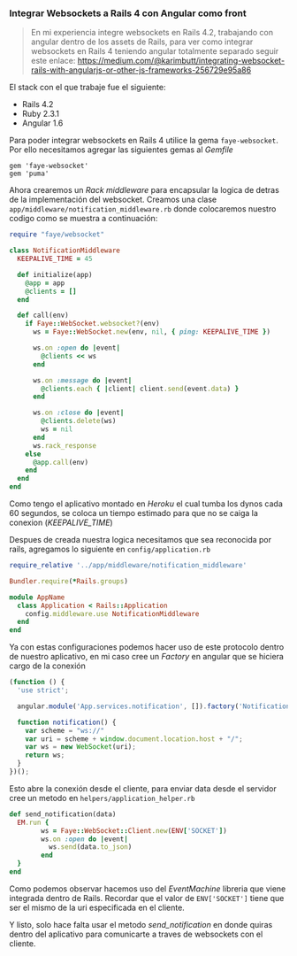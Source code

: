 ### Integrar Websockets a Rails 4 con Angular como front

> En mi experiencia integre websockets en Rails 4.2, trabajando con angular dentro de los assets de Rails, para ver como integrar websockets en Rails 4 teniendo angular totalmente separado seguir este enlace: https://medium.com/@karimbutt/integrating-websocket-rails-with-angularjs-or-other-js-frameworks-256729e95a86

El stack con el que trabaje fue el siguiente:
* Rails 4.2
* Ruby 2.3.1
* Angular 1.6

Para poder integrar websockets en Rails 4 utilice la gema `faye-websocket`. Por ello necesitamos agregar las siguientes gemas al *Gemfile*
```
gem 'faye-websocket'
gem 'puma'
```

Ahora crearemos un *Rack middleware* para encapsular la logica de detras de la implementación del websocket. Creamos una clase `app/middleware/notification_middleware.rb` donde colocaremos nuestro codigo como se muestra a continuación:

```Ruby
require "faye/websocket"

class NotificationMiddleware
  KEEPALIVE_TIME = 45

  def initialize(app)
    @app = app
    @clients = []
  end

  def call(env)
    if Faye::WebSocket.websocket?(env)
      ws = Faye::WebSocket.new(env, nil, { ping: KEEPALIVE_TIME })

      ws.on :open do |event|
        @clients << ws
      end

      ws.on :message do |event|
        @clients.each { |client| client.send(event.data) }
      end

      ws.on :close do |event|
        @clients.delete(ws)
        ws = nil
      end
      ws.rack_response
    else
      @app.call(env)
    end
  end
end

```

Como tengo el aplicativo montado en *Heroku* el cual tumba los dynos cada 60 segundos, se coloca un tiempo estimado para que no se caiga la conexion (*KEEPALIVE_TIME*)

Despues de creada nuestra logica necesitamos que sea reconocida por rails, agregamos lo siguiente en `config/application.rb`

```Ruby
require_relative '../app/middleware/notification_middleware'

Bundler.require(*Rails.groups)

module AppName
  class Application < Rails::Application
    config.middleware.use NotificationMiddleware
  end
end
```

Ya con estas configuraciones podemos hacer uso de este protocolo dentro de nuestro aplicativo, en mi caso cree un *Factory* en angular que se hiciera cargo de la conexión

```Javascript
(function () {
  'use strict';

  angular.module('App.services.notification', []).factory('Notification', notification);

  function notification() {
    var scheme = "ws://"
    var uri = scheme + window.document.location.host + "/";
    var ws = new WebSocket(uri);
    return ws;
  }
})();
```

Esto abre la conexión desde el cliente, para enviar data desde el servidor cree un metodo en `helpers/application_helper.rb`

```Ruby
def send_notification(data)
  EM.run {
        ws = Faye::WebSocket::Client.new(ENV['SOCKET'])
        ws.on :open do |event|
          ws.send(data.to_json)
        end
  }
end
```

Como podemos observar hacemos uso del *EventMachine* libreria que viene integrada dentro de Rails. Recordar que el valor de `ENV['SOCKET']` tiene que ser el mismo de la uri especificada en el cliente.

Y listo, solo hace falta usar el metodo *send_notification* en donde quiras dentro del aplicativo para comunicarte a traves de websockets con el cliente.
